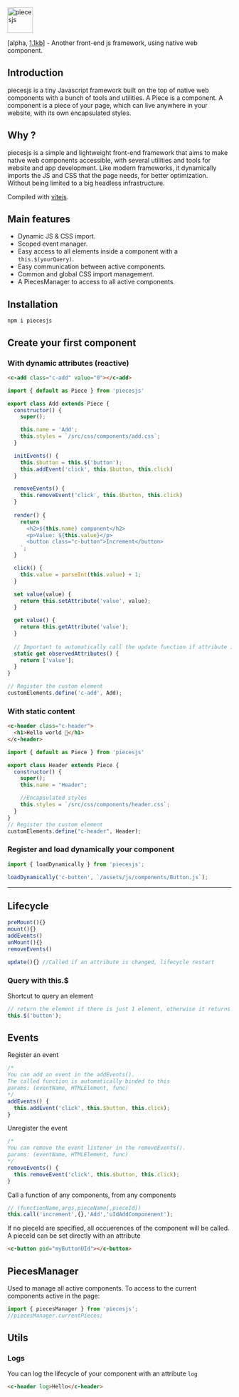 <div align="left">
	<img src="https://github.com/quentinhocde/piecesjs/blob/main/assets/logo.png?raw=true" witdh="160" height="57" alt="piecesjs">
	<p>
		[alpha, <a href="https://bundlephobia.com/package/piecesjs@0.0.10">1.1kb</a>] - Another front-end js framework, using native web component.
	</p>
</div>

## Introduction
piecesjs is a tiny Javascript framework built on the top of native web components with a bunch of tools and utilities.
A Piece is a component. A component is a piece of your page, which can live anywhere in your website, with its own encapsulated styles.

## Why ?

piecesjs is a simple and lightweight front-end framework that aims to make native web components accessible, with several utilities and tools for website and app development.
Like modern frameworks, it dynamically imports the JS and CSS that the page needs, for better optimization. Without being limited to a big headless infrastructure.

Compiled with [vitejs](https://vitejs.dev/).

## Main features

- Dynamic JS & CSS import.
- Scoped event manager.
- Easy access to all elements inside a component with a `this.$(yourQuery)`.
- Easy communication between active components.
- Common and global CSS import management.
- A PiecesManager to access to all active components.

## Installation
```
npm i piecesjs
```

## Create your first component

### With dynamic attributes (reactive)

```html
<c-add class="c-add" value="0"></c-add>
```

```js
import { default as Piece } from 'piecesjs'

export class Add extends Piece {
  constructor() {
    super();

    this.name = 'Add';
    this.styles = `/src/css/components/add.css`;
  }

  initEvents() {
    this.$button = this.$('button');
    this.addEvent('click', this.$button, this.click)
  }

  removeEvents() {
    this.removeEvent('click', this.$button, this.click)
  }
  
  render() {
    return `
      <h2>${this.name} component</h2>
      <p>Value: ${this.value}</p>
      <button class="c-button">Increment</button>
    `;
  }

  click() {
    this.value = parseInt(this.value) + 1;
  }

  set value(value) {
    return this.setAttribute('value', value);
  }

  get value() {
    return this.getAttribute('value');
  }
  
  // Important to automatically call the update function if attribute is changing
  static get observedAttributes() { 
    return ['value'];
  }
}

// Register the custom element
customElements.define('c-add', Add);
```

### With static content

```html
<c-header class="c-header">
  <h1>Hello world 🫶</h1>
</c-header>
```

```js
import { default as Piece } from 'piecesjs'

export class Header extends Piece {
  constructor() {
    super();
    this.name = "Header";

    //Encapsulated styles
    this.styles = `/src/css/components/header.css`;
  }
}
// Register the custom element
customElements.define("c-header", Header);
```

### Register and load dynamically your component
```js
import { loadDynamically } from 'piecesjs';

loadDynamically('c-button', `/assets/js/components/Button.js`);
```

---

## Lifecycle

```js
preMount(){}
mount(){}
addEvents()
unMount(){}
removeEvents()

update(){} //Called if an attribute is changed, lifecycle restart
```

### Query with this.$

Shortcut to query an element

```js
// return the element if there is just 1 element, otherwise it returns an array of elements
this.$('button');
```

## Events

Register an event

```js
/* 
You can add an event in the addEvents(). 
The called function is automatically binded to this
params: (eventName, HTMLElement, func)
*/
addEvents() {
  this.addEvent('click', this.$button, this.click);
}
```

Unregister the event

```js
/* 
You can remove the event listener in the removeEvents(). 
params: (eventName, HTMLElement, func)
*/
removeEvents() {
  this.removeEvent('click', this.$button, this.click);
}
```

Call a function of any components, from any components
```js
// (functionName,args,pieceName[,pieceId])
this.call('increment',{},'Add','uIdAddComponenent');
```

If no pieceId are specified, all occuerences of the component will be called.
A pieceId can be set directly with an attribute
```html
<c-button pid="myButtonUId"></c-button>
```

## PiecesManager
Used to manage all active components.
To access to the current components active in the page:

```js
import { piecesManager } from 'piecesjs';
//piecesManager.currentPieces;
```

## Utils

### Logs

You can log the lifecycle of your component with an attribute `log`

```html
<c-header log>Hello</c-header>
```